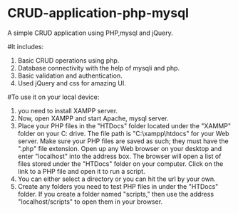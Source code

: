 # CRUD-application-php-mysql
A simple CRUD application using PHP,mysql and jQuery.  

#It includes:
1) Basic CRUD operations using php.
2) Database connectivity with the help of mysqli and php.
3) Basic validation and authentication.
4) Used jQuery and css for amazing UI.

#To use it on your local device:
1) you need to install XAMPP server.
2) Now, open XAMPP and start Apache, mysql server.
3) Place your PHP files in the "HTDocs" folder located under the "XAMMP" folder on your C: drive. The file path is "C:\xampp\htdocs" for your Web server. Make sure your PHP files are saved as such; they must have the ".php" file extension. Open up any Web browser on your desktop and enter "localhost" into the address box. The browser will open a list of files stored under the "HTDocs" folder on your computer. Click on the link to a PHP file and open it to run a script.
4) You can either select a directory or you can hit the url by your own.
5) Create any folders you need to test PHP files in under the "HTDocs" folder. If you create a folder named "scripts," then use the address "localhost/scripts" to open them in your browser.

